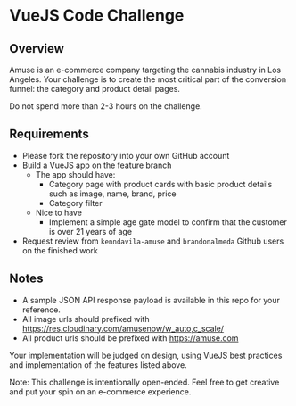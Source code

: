 # VueJS Code Challenge
## Overview
Amuse is an e-commerce company targeting the cannabis industry in Los Angeles. Your challenge 
is to create the most critical part of the conversion funnel: the category and product detail pages.

Do not spend more than 2-3 hours on the challenge.

## Requirements
- Please fork the repository into your own GitHub account 
- Build a VueJS app on the feature branch
  - The app should have:
    - Category page with product cards with basic product details such as image, name, brand, price
    - Category filter 
  - Nice to have
    - Implement a simple age gate model to confirm that the customer is over 21 years of age 
- Request review from `kenndavila-amuse` and `brandonalmeda` Github users on the finished work 

## Notes
- A sample JSON API response payload is available in this repo for your reference.
- All image urls should prefixed with https://res.cloudinary.com/amusenow/w_auto,c_scale/
- All product urls should be prefixed with https://amuse.com


Your implementation will be judged on design, using VueJS best practices and 
implementation of the features listed above.

Note: This challenge is intentionally open-ended. Feel free to get creative and 
put your spin on an e-commerce experience.

